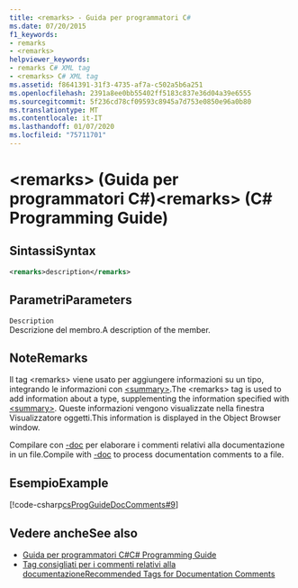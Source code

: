 ```yaml
---
title: <remarks> - Guida per programmatori C#
ms.date: 07/20/2015
f1_keywords:
- remarks
- <remarks>
helpviewer_keywords:
- remarks C# XML tag
- <remarks> C# XML tag
ms.assetid: f8641391-31f3-4735-af7a-c502a5b6a251
ms.openlocfilehash: 2391a8ee0bb55402ff5183c837e36d04a39e6555
ms.sourcegitcommit: 5f236cd78cf09593c8945a7d753e0850e96a0b80
ms.translationtype: MT
ms.contentlocale: it-IT
ms.lasthandoff: 01/07/2020
ms.locfileid: "75711701"
---
```

# <a name="remarks-c-programming-guide"></a><span data-ttu-id="198c4-102">\<remarks> (Guida per programmatori C#)</span><span class="sxs-lookup"><span data-stu-id="198c4-102">\<remarks> (C# Programming Guide)</span></span>
## <a name="syntax"></a><span data-ttu-id="198c4-103">Sintassi</span><span class="sxs-lookup"><span data-stu-id="198c4-103">Syntax</span></span>  
  
```xml  
<remarks>description</remarks>  
```  
  
## <a name="parameters"></a><span data-ttu-id="198c4-104">Parametri</span><span class="sxs-lookup"><span data-stu-id="198c4-104">Parameters</span></span>  
 `Description`  
 <span data-ttu-id="198c4-105">Descrizione del membro.</span><span class="sxs-lookup"><span data-stu-id="198c4-105">A description of the member.</span></span>  
  
## <a name="remarks"></a><span data-ttu-id="198c4-106">Note</span><span class="sxs-lookup"><span data-stu-id="198c4-106">Remarks</span></span>  
 <span data-ttu-id="198c4-107">Il tag \<remarks> viene usato per aggiungere informazioni su un tipo, integrando le informazioni con [\<summary>](./summary.md).</span><span class="sxs-lookup"><span data-stu-id="198c4-107">The \<remarks> tag is used to add information about a type, supplementing the information specified with [\<summary>](./summary.md).</span></span> <span data-ttu-id="198c4-108">Queste informazioni vengono visualizzate nella finestra Visualizzatore oggetti.</span><span class="sxs-lookup"><span data-stu-id="198c4-108">This information is displayed in the Object Browser window.</span></span>  
  
 <span data-ttu-id="198c4-109">Compilare con [-doc](../../language-reference/compiler-options/doc-compiler-option.md) per elaborare i commenti relativi alla documentazione in un file.</span><span class="sxs-lookup"><span data-stu-id="198c4-109">Compile with [-doc](../../language-reference/compiler-options/doc-compiler-option.md) to process documentation comments to a file.</span></span>  
  
## <a name="example"></a><span data-ttu-id="198c4-110">Esempio</span><span class="sxs-lookup"><span data-stu-id="198c4-110">Example</span></span>  
 [!code-csharp[csProgGuideDocComments#9](~/samples/snippets/csharp/VS_Snippets_VBCSharp/csProgGuideDocComments/CS/DocComments.cs#9)]  
  
## <a name="see-also"></a><span data-ttu-id="198c4-111">Vedere anche</span><span class="sxs-lookup"><span data-stu-id="198c4-111">See also</span></span>

- [<span data-ttu-id="198c4-112">Guida per programmatori C#</span><span class="sxs-lookup"><span data-stu-id="198c4-112">C# Programming Guide</span></span>](../index.md)
- [<span data-ttu-id="198c4-113">Tag consigliati per i commenti relativi alla documentazione</span><span class="sxs-lookup"><span data-stu-id="198c4-113">Recommended Tags for Documentation Comments</span></span>](./recommended-tags-for-documentation-comments.md)
